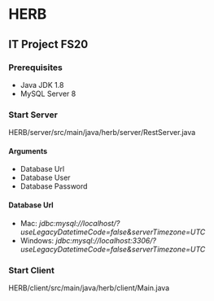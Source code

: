 # HERB

## IT Project FS20

### Prerequisites
* Java JDK 1.8
* MySQL Server 8

### Start Server
HERB/server/src/main/java/herb/server/RestServer.java

#### Arguments
* Database Url
* Database User
* Database Password

#### Database Url
* Mac: *jdbc:mysql://localhost/?useLegacyDatetimeCode=false&serverTimezone=UTC*
* Windows: *jdbc:mysql://localhost:3306/?useLegacyDatetimeCode=false&serverTimezone=UTC*

### Start Client
HERB/client/src/main/java/herb/client/Main.java



